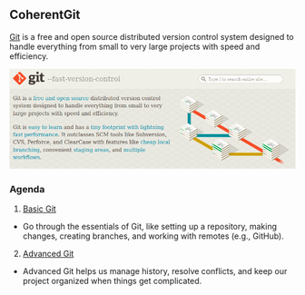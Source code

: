 ## CoherentGit

[Git](https://git-scm.com/) is a free and open source distributed version control system designed to handle everything from small to very large projects with speed and efficiency. 

![alt text](images/GitIcon.png "Git")

### Agenda
1. [Basic Git](BasicGit.md)
- Go through the essentials of Git, like setting up a repository, making changes, creating branches, and working with remotes (e.g., GitHub). 
2. [Advanced Git](AdvancedGit.md)
- Advanced Git helps us manage history, resolve conflicts, and keep our project organized when things get complicated.
